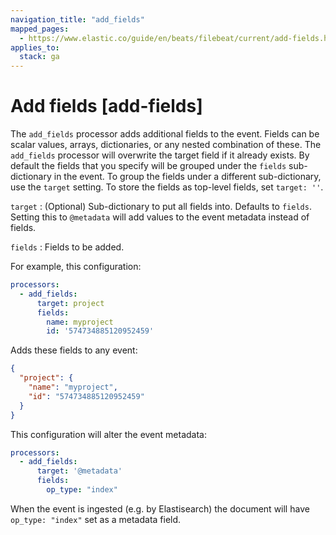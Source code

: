 ```yaml
---
navigation_title: "add_fields"
mapped_pages:
  - https://www.elastic.co/guide/en/beats/filebeat/current/add-fields.html
applies_to:
  stack: ga
---
```


# Add fields [add-fields]


The `add_fields` processor adds additional fields to the event.  Fields can be scalar values, arrays, dictionaries, or any nested combination of these. The `add_fields` processor will overwrite the target field if it already exists. By default the fields that you specify will be grouped under the `fields` sub-dictionary in the event. To group the fields under a different sub-dictionary, use the `target` setting. To store the fields as top-level fields, set `target: ''`.

`target`
:   (Optional) Sub-dictionary to put all fields into. Defaults to `fields`. Setting this to `@metadata` will add values to the event metadata instead of fields.

`fields`
:   Fields to be added.

For example, this configuration:

```yaml
processors:
  - add_fields:
      target: project
      fields:
        name: myproject
        id: '574734885120952459'
```

Adds these fields to any event:

```json
{
  "project": {
    "name": "myproject",
    "id": "574734885120952459"
  }
}
```

This configuration will alter the event metadata:

```yaml
processors:
  - add_fields:
      target: '@metadata'
      fields:
        op_type: "index"
```

When the event is ingested (e.g. by Elastisearch) the document will have `op_type: "index"` set as a metadata field.

